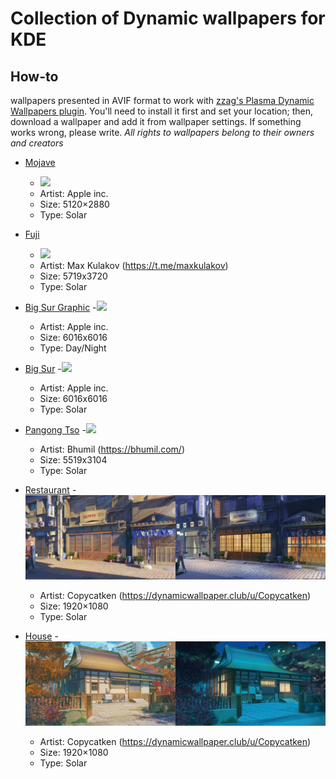 # Collection of Dynamic wallpapers for KDE 

## How-to
wallpapers presented in AVIF format to work with [zzag's Plasma Dynamic Wallpapers plugin](https://github.com/zzag/plasma5-wallpapers-dynamic). You'll need to install it first and set your location; then, download a wallpaper and add it from wallpaper settings.
If something works wrong, please write.
*All rights to wallpapers belong to their owners and creators*
- [Mojave](Wallpapers/Mojave.avif)
    - <img src="Previews/mojave.jpg">
    - Artist: Apple inc.
    - Size: 5120×2880
    - Type: Solar
 
- [Fuji](Wallpapers/Fuji.avif)
    - <img src="Previews/fuji.jpg">
    - Artist: Max Kulakov (https://t.me/maxkulakov)
    - Size: 5719x3720
    - Type: Solar

- [Big Sur Graphic](Wallpapers/BigSurGraphic.avif)
    -<img src="Previews/graphic.jpg">
    - Artist: Apple inc.
    - Size: 6016x6016
    - Type: Day/Night
    
- [Big Sur](Wallpapers/BigSur.avif)
    -<img src="Previews/bigsur.jpg">
    - Artist: Apple inc.
    - Size: 6016x6016
    - Type: Solar
    
- [Pangong Tso](Wallpapers/Pangong-Tso.avif)
    -<img src="Previews/pangong.jpg">
    - Artist: Bhumil (https://bhumil.com/)
    - Size: 5519x3104
    - Type: Solar
    
- [Restaurant](Wallpapers/Restaurant.avif)
    -<img src="Previews/restaurant.jpg">
    - Artist: Copycatken (https://dynamicwallpaper.club/u/Copycatken)
    - Size: 1920×1080
    - Type: Solar

- [House](Wallpapers/House.avif)
    -<img src="Previews/house.jpg">
    - Artist: Copycatken (https://dynamicwallpaper.club/u/Copycatken)
    - Size: 1920×1080
    - Type: Solar    
